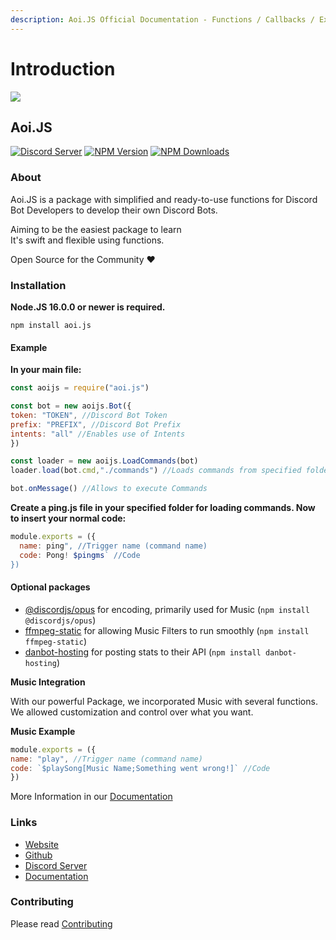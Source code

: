 ```yaml
---
description: Aoi.JS Official Documentation - Functions / Callbacks / Examples
---
```


# Introduction

![](https://aoi.js.org/assets/images/aoijs-new.png)

## Aoi.JS

[![Discord Server](https://img.shields.io/discord/773352845738115102?color=5865F2&logo=discord&logoColor=white)](https://aoi.js.org/invite) [![NPM Version](https://img.shields.io/npm/v/aoi.js.svg?maxAge=3600)](https://www.npmjs.com/package/aoi.js) [![NPM Downloads](https://img.shields.io/npm/dt/aoi.js.svg?maxAge=3600)](https://www.npmjs.com/package/aoi.js)

### About

Aoi.JS is a package with simplified and ready-to-use functions for Discord Bot Developers to develop their own Discord Bots.

Aiming to be the easiest package to learn  
It's swift and flexible using functions.

Open Source for the Community ❤️

### Installation

**Node.JS 16.0.0 or newer is required.**

```text
npm install aoi.js
```

#### Example

**In your main file:**

```javascript
const aoijs = require("aoi.js")

const bot = new aoijs.Bot({
token: "TOKEN", //Discord Bot Token
prefix: "PREFIX", //Discord Bot Prefix
intents: "all" //Enables use of Intents
})

const loader = new aoijs.LoadCommands(bot)
loader.load(bot.cmd,"./commands") //Loads commands from specified folder

bot.onMessage() //Allows to execute Commands
```

**Create a ping.js file in your specified folder for loading commands. 
Now to insert your normal code:**

```javascript
module.exports = ({
  name: ping", //Trigger name (command name)
  code: Pong! $pingms` //Code
})
```

#### Optional packages

* [@discordjs/opus](https://www.npmjs.com/package/@discordjs/opus) for encoding, primarily used for Music \(`npm install @discordjs/opus`\)
* [ffmpeg-static](https://github.com/discord/ffmpeg-static) for allowing Music Filters to run smoothly \(`npm install ffmpeg-static`\)
* [danbot-hosting](https://www.npmjs.com/package/danbot-hosting) for posting stats to their API \(`npm install danbot-hosting`\)

**Music Integration**

With our powerful Package, we incorporated Music with several functions. We allowed customization and control over what you want.

**Music Example**

```javascript
module.exports = ({
name: "play", //Trigger name (command name)
code: `$playSong[Music Name;Something went wrong!]` //Code
})
```

More Information in our [Documentation](https://aoi.leref.ga/guide/music)

### Links

* [Website](https://aoi.js.org)
* [Github](https://github.com/aoijs/aoi.js)
* [Discord Server](https://discord.gg/C6M5S5crWV)
* [Documentation](https://aoi.leref.ga)

### Contributing

Please read [Contributing](https://github.com/aoijs/aoi.js/blob/master/.github/CONTRIBUTING.md)

